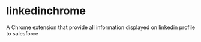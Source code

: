 # linkedinchrome
A Chrome extension that provide all information displayed on linkedin profile to salesforce
